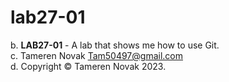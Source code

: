 # lab27-01
b.	**LAB27-01** - A lab that shows me how to use Git.</br>
c.	Tameren Novak <Tam50497@gmail.com></br>
d.	Copyright &copy; Tameren Novak 2023.</br>
